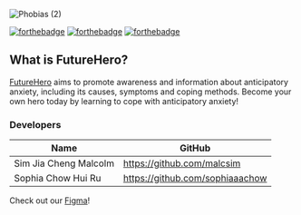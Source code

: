 ![Phobias (2)](https://user-images.githubusercontent.com/89060200/194483058-9b33ed45-2536-4505-9f9b-fc04d4ba0624.png)

[![forthebadge](https://forthebadge.com/images/badges/validated-html5.svg)](https://forthebadge.com)  [![forthebadge](https://forthebadge.com/images/badges/uses-css.svg)](https://forthebadge.com) [![forthebadge](https://forthebadge.com/images/badges/made-with-javascript.svg)](https://forthebadge.com)

## What is FutureHero?

[FutureHero](https://futurehero.herokuapp.com/pages/home.html) aims to promote awareness and information about anticipatory anxiety, including its causes, symptoms and coping methods. Become your own hero today by learning to cope with anticipatory anxiety!

### Developers

| Name                  | GitHub                          |
| --------------------- | ------------------------------- |
| Sim Jia Cheng Malcolm | https://github.com/malcsim      |
| Sophia Chow Hui Ru    | https://github.com/sophiaaachow |

Check out our [Figma](https://www.figma.com/file/MjLgRlcnahGsHDsfHey4dT/FutureHero?node-id=1%3A2)!
